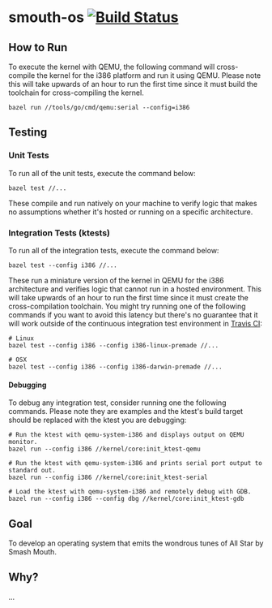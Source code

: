 # smouth-os  [![Build Status](https://github.com/RyRose/smouth-os/actions/workflows/continuous_test.yml/badge.svg)](https://github.com/RyRose/smouth-os/actions/workflows/continuous_test.yml)

## How to Run

To execute the kernel with QEMU, the following command will cross-compile the
kernel for the i386 platform and run it using QEMU. Please note this will take
upwards of an hour to run the first time since it must build the toolchain for
cross-compiling the kernel.

```shell script
bazel run //tools/go/cmd/qemu:serial --config=i386
```

## Testing

### Unit Tests

To run all of the unit tests, execute the command below:

```shell script
bazel test //...
```

These compile and run natively on your machine to verify logic that makes no
assumptions whether it's hosted or running on a specific architecture.

### Integration Tests (ktests)

To run all of the integration tests, execute the command below:

```shell script
bazel test --config i386 //...
```

These run a miniature version of the kernel in QEMU for the i386 architecture
and verifies logic that cannot run in a hosted environment. This will take
upwards of an hour to run the first time since it must create the
cross-compilation toolchain. You might try running one of the following commands
if you want to avoid this latency but there's no guarantee that it will work
outside of the continuous integration test environment in
[Travis CI](https://travis-ci.org/RyRose/smouth-os):

```shell script
# Linux
bazel test --config i386 --config i386-linux-premade //...

# OSX
bazel test --config i386 --config i386-darwin-premade //...
```

#### Debugging

To debug any integration test, consider running one the following commands.
Please note they are examples and the ktest's build target should be replaced
with the ktest you are debugging:

```shell script
# Run the ktest with qemu-system-i386 and displays output on QEMU monitor.
bazel run --config i386 //kernel/core:init_ktest-qemu

# Run the ktest with qemu-system-i386 and prints serial port output to standard out.
bazel run --config i386 //kernel/core:init_ktest-serial

# Load the ktest with qemu-system-i386 and remotely debug with GDB.
bazel run --config i386 --config dbg //kernel/core:init_ktest-gdb
```

## Goal

To develop an operating system that emits the wondrous tunes of All Star by
Smash Mouth.

## Why?

...
